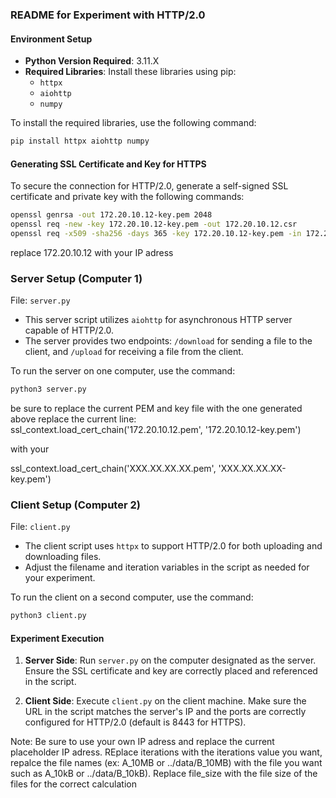 ### README for Experiment with HTTP/2.0

#### Environment Setup

- **Python Version Required**: 3.11.X
- **Required Libraries**: Install these libraries using pip:
  - `httpx`
  - `aiohttp`
  - `numpy`
  
To install the required libraries, use the following command:
```bash
pip install httpx aiohttp numpy
```

#### Generating SSL Certificate and Key for HTTPS

To secure the connection for HTTP/2.0, generate a self-signed SSL certificate and private key with the following commands:

```bash
openssl genrsa -out 172.20.10.12-key.pem 2048
openssl req -new -key 172.20.10.12-key.pem -out 172.20.10.12.csr
openssl req -x509 -sha256 -days 365 -key 172.20.10.12-key.pem -in 172.20.10.12.csr -out 172.20.10.12.pem
```
replace 172.20.10.12 with your IP adress  

### Server Setup (Computer 1)

File: `server.py`

- This server script utilizes `aiohttp` for asynchronous HTTP server capable of HTTP/2.0.
- The server provides two endpoints: `/download` for sending a file to the client, and `/upload` for receiving a file from the client.

To run the server on one computer, use the command:

```bash
python3 server.py
```

be sure to replace the current PEM and key file with the one generated above 
replace the current line:
ssl_context.load_cert_chain('172.20.10.12.pem', '172.20.10.12-key.pem')

with your 

ssl_context.load_cert_chain('XXX.XX.XX.XX.pem', 'XXX.XX.XX.XX-key.pem')

### Client Setup (Computer 2)

File: `client.py`

- The client script uses `httpx` to support HTTP/2.0 for both uploading and downloading files.
- Adjust the filename and iteration variables in the script as needed for your experiment.

To run the client on a second computer, use the command:

```bash
python3 client.py
```

#### Experiment Execution

1. **Server Side**: Run `server.py` on the computer designated as the server. Ensure the SSL certificate and key are correctly placed and referenced in the script.

2. **Client Side**: Execute `client.py` on the client machine. Make sure the URL in the script matches the server's IP and the ports are correctly configured for HTTP/2.0 (default is 8443 for HTTPS).

Note: Be sure to use your own IP adress and replace the current placeholder IP adress. REplace iterations with the iterations value you want, repalce the file names (ex: A_10MB or ../data/B_10MB) with the file you want such as A_10kB or ../data/B_10kB). Replace file_size with the file size of the files for the correct calculation
